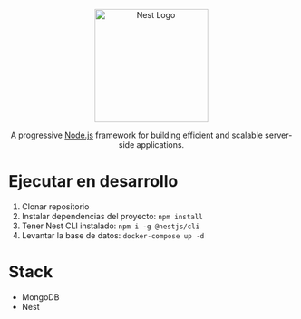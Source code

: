 <p align="center">
  <a href="http://nestjs.com/" target="blank"><img src="https://nestjs.com/img/logo-small.svg" width="200" alt="Nest Logo" /></a>
</p>

[circleci-image]: https://img.shields.io/circleci/build/github/nestjs/nest/master?token=abc123def456
[circleci-url]: https://circleci.com/gh/nestjs/nest

  <p align="center">A progressive <a href="http://nodejs.org" target="_blank">Node.js</a> framework for building efficient and scalable server-side applications.</p>

# Ejecutar en desarrollo
1. Clonar repositorio
2. Instalar dependencias del proyecto: `npm install`
3. Tener Nest CLI instalado: `npm i -g @nestjs/cli`
4. Levantar la base de datos: `docker-compose up -d`

# Stack
* MongoDB
* Nest